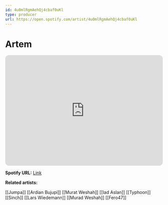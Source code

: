 ```yaml
---
id: 4u0mlRgmAehQj4cbaf0uKl
type: producer
url: https://open.spotify.com/artist/4u0mlRgmAehQj4cbaf0uKl
---
```

# Artem

<iframe style="border-radius:12px" src="https://open.spotify.com/embed/artist/4u0mlRgmAehQj4cbaf0uKl" width="100%" height="352" frameBorder="0" allowfullscreen="" allow="autoplay; clipboard-write; encrypted-media; fullscreen; picture-in-picture" loading="lazy"></iframe>

**Spotify URL:** [Link](https://open.spotify.com/artist/4u0mlRgmAehQj4cbaf0uKl)

**Related artists:**

[[Jumpa]]
[[Ardian Bujupi]]
[[Murat Weshah]]
[[Iad Aslan]]
[[Typhoon]]
[[Sinch]]
[[Lars Wiedemann]]
[[Murad Weshah]]
[[Fero47]]
